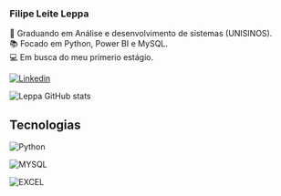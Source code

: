 ### Filipe Leite Leppa 

📘 Graduando em Análise e desenvolvimento de sistemas (UNISINOS). <br/>
📚 Focado em Python, Power BI e MySQL. <br/>
💻 Em busca do meu primerio estágio. 


[![Linkedin](https://img.shields.io/badge/LinkedIn-0077B5?style=for-the-badge&logo=linkedin&logoColor=white)](https://www.linkedin.com/in/filipe-leppa/)

![Leppa GitHub stats](https://github-readme-stats.vercel.app/api?username=FilipeLeppa&show_icons=true&theme=tokyonight)

## Tecnologias

![Python](https://img.shields.io/badge/Python-3776AB?style=for-the-badge&logo=python&logoColor=white) 

![MYSQL](https://img.shields.io/badge/MySQL-00000F?style=for-the-badge&logo=mysql&logoColor=white)

![EXCEL](https://img.shields.io/badge/Microsoft_Excel-217346?style=for-the-badge&logo=microsoft-excel&logoColor=white)
